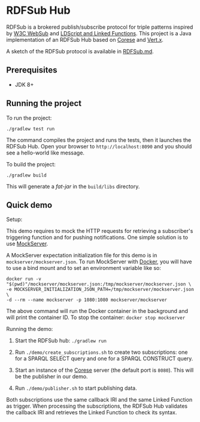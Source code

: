 # RDFSub Hub

RDFSub is a brokered publish/subscribe protocol for triple patterns inspired by [W3C WebSub](https://www.w3.org/TR/websub/) and [LDScript and Linked Functions](http://ns.inria.fr/sparql-extension/). This project is a Java implementation of an RDFSub Hub based on [Corese](https://github.com/Wimmics/corese) and [Vert.x](https://vertx.io/).

A sketch of the RDFSub protocol is available in [RDFSub.md](RDFSub.md).

## Prerequisites

* JDK 8+

## Running the project

To run the project:

    ./gradlew test run

The command compiles the project and runs the tests, then it launches the RDFSub Hub. Open your browser to `http://localhost:8090` and you should see a hello-world like message.

To build the project:

    ./gradlew build

This will generate a _fat-jar_ in the `build/libs` directory.

## Quick demo 

Setup:

This demo requires to mock the HTTP requests for retrieving a subscriber's triggering function and for pushing notifications. One simple solution is to use [MockServer](https://www.mock-server.com/).

A MockServer expectation initialization file for this demo is in `mockserver/mockserver.json`. To run MockServer with [Docker](https://www.docker.com/), you will have to use a bind mount and to set an environment variable like so:

```
docker run -v "$(pwd)"/mockserver/mockserver.json:/tmp/mockserver/mockserver.json \
-e MOCKSERVER_INITIALIZATION_JSON_PATH=/tmp/mockserver/mockserver.json \
-d --rm --name mockserver -p 1080:1080 mockserver/mockserver
```

The above command will run the Docker container in the background and will print the container ID. To stop the container: `docker stop mockserver` 

Running the demo:

1. Start the RDFSub hub: `./gradlew run`

2. Run `./demo/create_subscriptions.sh` to create two subscriptions: one for a SPARQL SELECT query and one for a SPARQL CONSTRUCT query.

3. Start an instance of the [Corese](https://github.com/Wimmics/corese) server (the default port is `8080`). This will be the publisher in our demo.

4. Run `./demo/publisher.sh` to start publishing data.

Both subscriptions use the same callback IRI and the same Linked Function as trigger. When processing the subscriptions, the RDFSub Hub validates the callback IRI and retrieves the Linked Function to check its syntax.